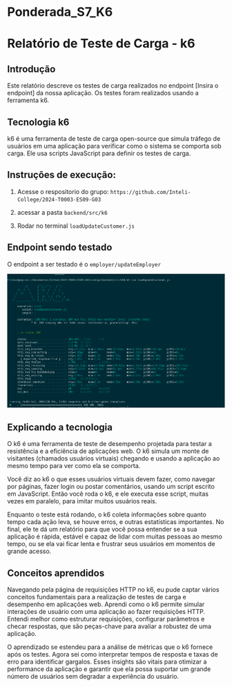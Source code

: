 # Ponderada_S7_K6
# Relatório de Teste de Carga - k6

## Introdução
Este relatório descreve os testes de carga realizados no endpoint [Insira o endpoint] da nossa aplicação. Os testes foram realizados usando a ferramenta k6.

## Tecnologia k6
k6 é uma ferramenta de teste de carga open-source que simula tráfego de usuários em uma aplicação para verificar como o sistema se comporta sob carga. Ele usa scripts JavaScript para definir os testes de carga.

## Instruções de execução:

1. Acesse o respositorio do grupo: ``` https://github.com/Inteli-College/2024-T0003-ES09-G03 ```

2. acessar a pasta ``` backend/src/k6 ```

3. Rodar no terminal ``` loadUpdateCustomer.js ```

## Endpoint sendo testado

O endpoint a ser testado é o ``` employer/updateEmployer ```

<img src="./Captura de tela de 2024-03-22 09-58-13.png"> </img>

## Explicando a tecnologia

O k6 é uma ferramenta de teste de desempenho projetada para testar a resistência e a eficiência de aplicações web. O k6 simula um monte de visitantes (chamados usuários virtuais) chegando e usando a aplicação ao mesmo tempo para ver como ela se comporta.

Você diz ao k6 o que esses usuários virtuais devem fazer, como navegar por páginas, fazer login ou postar comentários, usando um script escrito em JavaScript. Então você roda o k6, e ele executa esse script, muitas vezes em paralelo, para imitar muitos usuários reais.

Enquanto o teste está rodando, o k6 coleta informações sobre quanto tempo cada ação leva, se houve erros, e outras estatísticas importantes. No final, ele te dá um relatório para que você possa entender se a sua aplicação é rápida, estável e capaz de lidar com muitas pessoas ao mesmo tempo, ou se ela vai ficar lenta e frustrar seus usuários em momentos de grande acesso.

## Conceitos aprendidos

Navegando pela página de requisições HTTP no k6, eu pude captar vários conceitos fundamentais para a realização de testes de carga e desempenho em aplicações web. Aprendi como o k6 permite simular interações de usuário com uma aplicação ao fazer requisições HTTP. Entendi melhor como estruturar requisições, configurar parâmetros e checar respostas, que são peças-chave para avaliar a robustez de uma aplicação.

O aprendizado se estendeu para a análise de métricas que o k6 fornece após os testes. Agora sei como interpretar tempos de resposta e taxas de erro para identificar gargalos. Esses insights são vitais para otimizar a performance da aplicação e garantir que ela possa suportar um grande número de usuários sem degradar a experiência do usuário.
